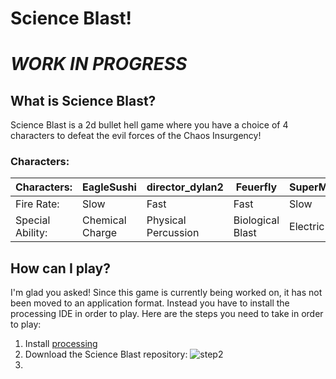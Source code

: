 # Science Blast!

# ***WORK IN PROGRESS***

## What is Science Blast?

Science Blast is a 2d bullet hell game where you have a choice of 4 characters to defeat the evil forces of the Chaos Insurgency!

### Characters: 

| Characters:      |EagleSushi |director_dylan2|Feuerfly|SuperMartian2145|
| ----------- | ----------- | ----------- | ----------- | ----------- |
| Fire Rate:      |Slow |Fast|Fast|Slow|
| Special Ability:   |Chemical Charge |Physical Percussion |Biological Blast |Electric Explosion |

## How can I play? 

I'm glad you asked! Since this game is currently being worked on, it has not been moved to an application format. Instead you have to install the processing IDE in order to play. Here are the steps you need to take in order to play: 


1. Install [processing](https://processing.org/) 
2. Download the Science Blast repository: ![step2](https://user-images.githubusercontent.com/61121771/147516511-9c2a8380-10a8-4e90-95fc-f3ec3602c8b7.PNG)
3.
